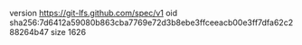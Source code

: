 version https://git-lfs.github.com/spec/v1
oid sha256:7d6412a59080b863cba7769e72d3b8ebe3ffceeacb00e3ff7dfa62c288264b47
size 1626
